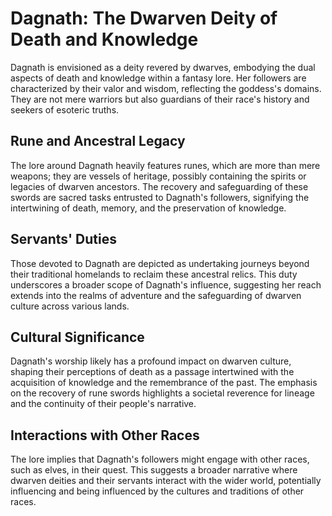# Dagnath: The Dwarven Deity of Death and Knowledge

Dagnath is envisioned as a deity revered by dwarves, embodying the dual aspects of death and knowledge within a fantasy lore. Her followers are characterized by their valor and wisdom, reflecting the goddess's domains. They are not mere warriors but also guardians of their race's history and seekers of esoteric truths.

## Rune and Ancestral Legacy

The lore around Dagnath heavily features runes, which are more than mere weapons; they are vessels of heritage, possibly containing the spirits or legacies of dwarven ancestors. The recovery and safeguarding of these swords are sacred tasks entrusted to Dagnath's followers, signifying the intertwining of death, memory, and the preservation of knowledge.

## Servants' Duties

Those devoted to Dagnath are depicted as undertaking journeys beyond their traditional homelands to reclaim these ancestral relics. This duty underscores a broader scope of Dagnath's influence, suggesting her reach extends into the realms of adventure and the safeguarding of dwarven culture across various lands.

## Cultural Significance

Dagnath's worship likely has a profound impact on dwarven culture, shaping their perceptions of death as a passage intertwined with the acquisition of knowledge and the remembrance of the past. The emphasis on the recovery of rune swords highlights a societal reverence for lineage and the continuity of their people's narrative.

## Interactions with Other Races

The lore implies that Dagnath's followers might engage with other races, such as elves, in their quest. This suggests a broader narrative where dwarven deities and their servants interact with the wider world, potentially influencing and being influenced by the cultures and traditions of other races.
